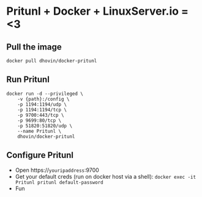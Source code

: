 # Pritunl + Docker + LinuxServer.io = <3

## Pull the image

    docker pull dhovin/docker-pritunl

## Run Pritunl

    docker run -d --privileged \
        -v {path}:/config \
        -p 1194:1194/udp \
        -p 1194:1194/tcp \
        -p 9700:443/tcp \
        -p 9699:80/tcp \
        -p 51820:51820/udp \
        --name Pritunl \
        dhovin/docker-pritunl

## Configure Pritunl

* Open https://`youripaddress`:9700
* Get your default creds (run on docker host via a shell): `docker exec -it Pritunl pritunl default-password`
* Fun
